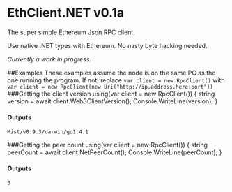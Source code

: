 # EthClient.NET v0.1a
The super simple Ethereum Json RPC client.

Use native .NET types with Ethereum. No nasty byte hacking needed.

_Currently a work in progress._

##Examples
These examples assume the node is on the same PC as the one running the program. If not, replace `var client = new RpcClient()` with `var client = new RpcClient(new Uri("http://ip.address.here:port"))`
###Getting the client version
    using(var client = new RpcClient())
    {
		string version = await client.Web3ClientVersion();
        Console.WriteLine(version);
    }

#### Outputs
`Mist/v0.9.3/darwin/go1.4.1`

###Getting the peer count
    using(var client = new RpcClient())
    {
		string peerCount = await client.NetPeerCount();
        Console.WriteLine(peerCount);
    }

#### Outputs
`3`